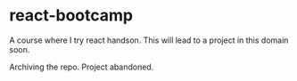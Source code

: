 # react-bootcamp
A course where I try react handson. This will lead to a project in this domain soon.

Archiving the repo. Project abandoned.
